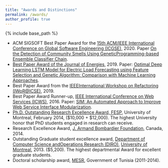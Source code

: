 ```yaml
---
title: "Awards and Distinctions"
permalink: /awards/
author_profile: true
---
```


{% include base_path %}



* ACM SIGSOFT Best Paper Award for the [15th ACM/IEEE International Conference on Global Software Engineering (ICGSE)](https://conf.researchr.org/home/icgse-2020), 2020. Paper [On the Detection of Community Smells Using GeneticProgramming-based Ensemble Classifier Chain](https://dl.acm.org/doi/10.1145/3372787.3390439).
* [Best Paper Award of the Journal of Energies](https://www.mdpi.com/journal/energies/awards/621), 2019. Paper: [Optimal Deep Learning LSTM Model for Electric Load Forecasting using Feature Selection and Genetic Algorithm: Comparison with Machine Learning Approaches](https://www.mdpi.com/1996-1073/11/7/1636).
* Best Paper Award from the [IEEEInternational Workshop on Refactoring (IWoR@ICSE)](https://iwor.github.io/iwor2019/), 2019.
* Best Paper Award Runner-up, [IEEE International Conference on Web Services (ICWS)](https://www.computer.org/csdl/proceedings/icws/2016/12OmNyQ7G5O), 2016. Paper: [SIM: An Automated Approach to Improve Web Service Interface Modularization](https://ieeexplore.ieee.org/document/7557989).
* [Ph.D. Outstanding Research Excellence Award, FESP](http://www.fesp.umontreal.ca/fr/accueil/nouvelles/nouvelle/article/ceremonie-des-bourses-dexcellence-de-la-fesp-et-prix-de-la-meilleure-these.html), University of Montreal, February 2014, ($10,000 + $12,000). The highest University honor that PhD students engaged in research can receive.
* Research Excellence Award, [J. Armand Bombardier Foundation](https://www.fondationbombardier.ca/en/), Canada, 2014.
* Outstanding Graduate student excellence award, [Department of Computer Science andOperations Research (DIRO)](http://diro.umontreal.ca/accueil/), [University of Montreal](https://www.umontreal.ca/), 2013. ($5,200). The highest departmental Award for excellent graduate students.
* Doctoral scholarship award, [MESR](http://www.mesrst.tn/anglais/index.htm), Government of Tunisia (2011-2014).
